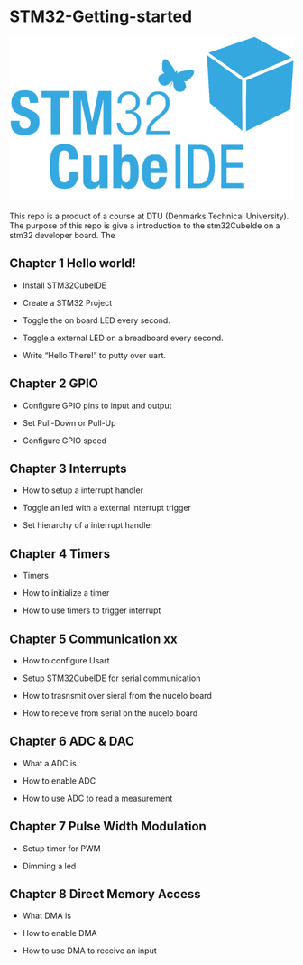 # STM32-Getting-started

<p align="center">
    <img src = "STM32CubeLogo.png">
</p>


This repo is a product of a course at DTU (Denmarks Technical University). The purpose of this repo is give a introduction to the stm32CubeIde on a stm32 developer board. The 


## Chapter 1 Hello world!

- Install STM32CubeIDE 

- Create a STM32 Project

- Toggle the on board LED every second.

- Toggle a external LED on a breadboard every second.

- Write “Hello There!” to putty over uart.

## Chapter 2 GPIO

- Configure GPIO pins to input and output

- Set Pull-Down or Pull-Up

- Configure GPIO speed

## Chapter 3 Interrupts

- How to setup a interrupt handler

- Toggle an led with a external interrupt trigger

- Set hierarchy of a interrupt handler


## Chapter 4 Timers

- Timers

- How to initialize a timer

- How to use timers to trigger interrupt

## Chapter 5 Communication xx

- How to configure Usart

- Setup STM32CubeIDE for serial communication

- How to trasnsmit over sieral from the nucelo board

- How to receive from serial on the nucelo board

## Chapter 6 ADC & DAC

- What a ADC is 

- How to enable ADC

- How to use ADC to read a measurement

## Chapter 7 Pulse Width Modulation

- Setup timer for PWM

- Dimming a led

## Chapter 8 Direct Memory Access

- What DMA is

- How to enable DMA 

- How to use DMA to receive an input


